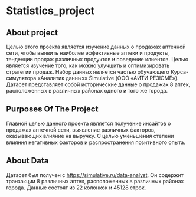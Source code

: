 # Statistics_project

## About project
Целью этого проекта является изучение данных о продажах аптечной сети, чтобы выявить наиболее эффективные аптеки и продукты, тенденции продаж различных продуктов и поведение клиентов. Целью является изучение того, как можно улучшить и оптимизировать стратегии продаж. Набор данных является частью обучающего Курса-симулятора «Аналитик данных» Simulative (ООО «АЙТИ РЕЗЮМЕ»). Датасет представляет собой исторические данные о продажах 8 аптек, расположенных в различных районах одного и того же города.
 
## Purposes Of The Project
Главной целью данного проекта является получение инсайтов о продажах аптечной сети, выявление различных факторов, оказывающих влияние на выручку. С целью уменьшения степени влияния негативных факторов и распространения позитивного опыта.
 
## About Data
Датасет был получен с https://simulative.ru/data-analyst. Он содержит транзакции 8 различных аптек, расположенных в различных районах города. Данные состоят из 22 колонкок и 45128 строк.
